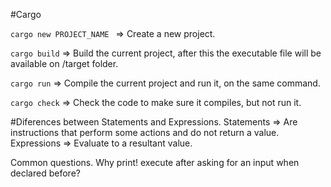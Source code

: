 #Cargo

```cargo new PROJECT_NAME ``` => Create a new project.

```cargo build``` => Build the current project, after this the executable file will be available on /target folder.

```cargo run``` => Compile the current project and run it, on the same command.

```cargo check``` => Check the code to make sure it compiles, but not run it.

#Diferences between Statements and Expressions.
Statements => Are instructions that perform some actions and do not return a value.
Expressions => Evaluate to a resultant value.

Common questions.
Why print! execute after asking for an input when declared before?
